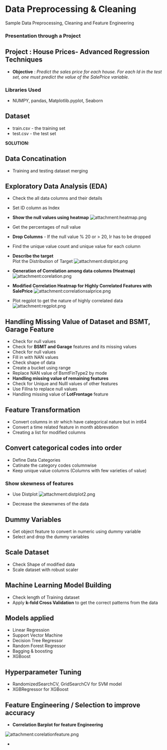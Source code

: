 # Data Preprocessing & Cleaning
Sample Data Preprocessing, Cleaning and Feature Engineering

### Presentation through a Project

## Project : House Prices- Advanced Regression Techniques
- **Objective** : _Predict the sales price for each house. For each Id in the test set, one must predict the value of the SalePrice variable._ 

### Libraries Used 
- NUMPY, pandas, Matplotlib.pyplot, Seaborn

## Dataset
- train.csv - the training set
- test.csv - the test set

**SOLUTION:**

## Data Concatination
- Training and testing dataset merging

## Exploratory Data Analysis (EDA) 
- Check the all data columns and their details
- Set ID column as Index
- **Show the null values using heatmap**
![attachment:heatmap.png](https://github.com/RusticHaze634/Data_Preprocessing_-_Cleaning/blob/main/Images/heatmap.png)

- Get the percentages of null value
- **Drop Columns** - If the null value % 20 or > 20, Ir has to be dropped
- Find the unique value count and unique value for each column
- **Describe the target**  
   Plot the Distribution of Target
 ![attachment:distplot.png](https://github.com/RusticHaze634/Data_Preprocessing_-_Cleaning/blob/main/Images/distplot.png)
 
 - **Generation of Correlation among data columns (Heatmap)**
 ![attachment:corelation.png](https://github.com/RusticHaze634/Data_Preprocessing_-_Cleaning/blob/main/Images/corelation.png)
 
 - **Modified Correlation Heatmap for Highly Correlated Features with SalePrice**
 ![attachment:correlationsalprice.png](https://github.com/RusticHaze634/Data_Preprocessing_-_Cleaning/blob/main/Images/correlationsalprice.png)
 
 - Plot regplot to get the nature of highly correlated data
 ![attachment:regplot.png](https://github.com/RusticHaze634/Data_Preprocessing_-_Cleaning/blob/main/Images/regplot.png)
 
 ## Handling Missing Value of Dataset and BSMT, Garage Feature
 
 - Check for null values
 - Check for **BSMT and Garage** features and its missing values
 - Check for null values
 - Fill in with NAN values
 - Check shape of data
 - Create a bucket using range
 - Replace NAN value of BsmtFinType2 by mode 
 - **Handling missing value of remaining features**
 - Check for Unique and Nulll values of other features
 - Use Fillna to replace null values
 - Handling missing value of **LotFrontage** feature
 
 ## Feature Transformation
 - Convert columns in str which have categorical nature but in int64
 - Convert a time related feature in month abbrevation
 - Creating a list for modified columns
 
 ## Convert categorical codes into order
 - Define Data Categories
 - Catinate the category codes columnwise
 - Keep unique value columns (Columns with few varieties of value)

### Show skewness of features 
- Use Distplot
![attachment:distplot2.png](https://github.com/RusticHaze634/Data_Preprocessing_-_Cleaning/blob/main/Images/distplot2.png)

- Decrease the skewnwnes of the data

## Dummy Variables
- Get object feature to convert in numeric using dummy variable
- Select and drop the dummy variables

## Scale Dataset
- Check Shape of modified data
- Scale dataset with robust scaler


## Machine Learning Model Building
- Check length of Training dataset
- Apply **k-fold Cross Validation** to get the correct patterns from the data

## Models applied 
- Linear Regression
- Support Vector Machine
- Decision Tree Regressor
- Random Forest Regressor
- Bagging & boosting
- XGBoost

## Hyperparameter Tuning 
- RandomizedSearchCV, GridSearchCV for SVM model
- XGBRegressor for XGBoost


## Feature Engineering / Selection to improve accuracy
- **Correlation Barplot for feature Engineering**

![attachment:corelationfeature.png](https://github.com/RusticHaze634/Data_Preprocessing_-_Cleaning/blob/main/Images/corelationfeature.png)

- 
 
   
